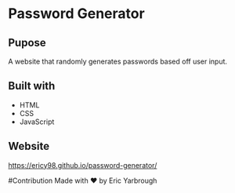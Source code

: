 # Password Generator

## Pupose
A website that randomly generates passwords based off user input. 

## Built with
* HTML
* CSS
* JavaScript

## Website
https://ericy98.github.io/password-generator/

#Contribution 
Made with ❤️ by Eric Yarbrough
